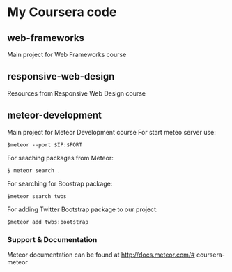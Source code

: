 # My Coursera code

## web-frameworks
Main project for Web Frameworks course


## responsive-web-design
Resources from Responsive Web Design course


## meteor-development
Main project for Meteor Development course
For start meteo server use: 

    $meteor --port $IP:$PORT

For seaching packages from Meteor:

    $ meteor search .
    
For searching for Boostrap package:

    $meteor search twbs
    
For adding Twitter Bootstrap package to our project:

    $meteor add twbs:bootstrap
    
    
    

### Support & Documentation

Meteor documentation can be found at http://docs.meteor.com/# coursera-meteor